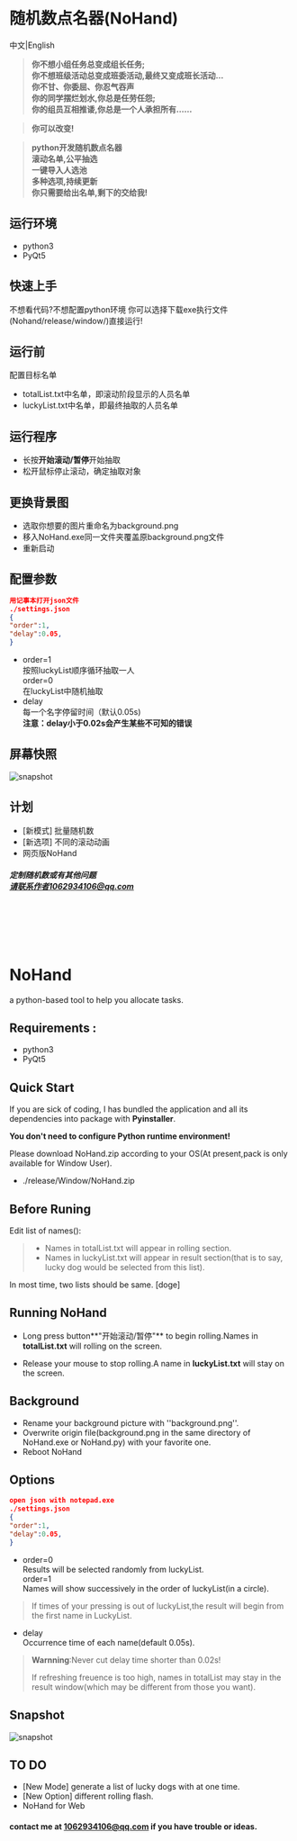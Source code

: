 # 随机数点名器(NoHand)
<a id='jump1'>中文</a>|<a id='jump2'>English</a>

<span id="jump1"> </span>

>**你不想小组任务总变成组长任务;  
你不想班级活动总变成班委活动,最终又变成班长活动…  
你不甘、你委屈、你忍气吞声  
你的同学摆烂划水,你总是任劳任怨;  
你的组员互相推诿,你总是一个人承担所有……**    

>**你可以改变!**  

>**python开发随机数点名器  
滚动名单,公平抽选  
一键导入人选池  
多种选项,持续更新  
你只需要给出名单,剩下的交给我!**  

## 运行环境
- python3
- PyQt5
## 快速上手
不想看代码?不想配置python环境
你可以选择下载exe执行文件(Nohand/release/window/)直接运行!

## 运行前
配置目标名单  
- totalList.txt中名单，即滚动阶段显示的人员名单
- luckyList.txt中名单，即最终抽取的人员名单

## 运行程序  
- 长按**开始滚动/暂停**开始抽取
- 松开鼠标停止滚动，确定抽取对象

## 更换背景图
- 选取你想要的图片重命名为background.png  
- 移入NoHand.exe同一文件夹覆盖原background.png文件
- 重新启动

## 配置参数

```json
用记事本打开json文件
./settings.json  
{
"order":1,
"delay":0.05,
}
```
- order=1   
按照luckyList顺序循环抽取一人  
order=0  
在luckyList中随机抽取
- delay  
每一个名字停留时间（默认0.05s)  
**注意：delay小于0.02s会产生某些不可知的错误**

## 屏幕快照
![snapshot](snapshot.jpg)




## 计划
- [新模式] 批量随机数
- [新选项] 不同的滚动动画
- 网页版NoHand

##### 定制随机数或有其他问题<br>请联系作者1062934106@qq.com

<br>
<br>
<br>
<br>
<span id="jump2"> </span>

# NoHand

a python-based tool to help you allocate tasks.

## Requirements :
- python3
- PyQt5
## Quick Start

If you are sick of coding, I has bundled the application and all its dependencies into package with **Pyinstaller**.

**You don't need to configure Python runtime environment!**

Please download NoHand.zip according to your OS(At present,pack is only available for Window User).

- ./release/Window/NoHand.zip

## Before Runing

Edit list of names():

>- Names in totalList.txt will appear in rolling section.
>- Names in luckyList.txt will appear in result section(that is to say, lucky dog would be selected from this list).

In most time, two lists should be same.	 [doge]

## Running NoHand

- Long press button**"开始滚动/暂停"** to begin rolling.Names in **totalList.txt** will rolling on the screen.

- Release your mouse to stop rolling.A name in **luckyList.txt** will stay on the screen.

## Background

- Rename your background picture with ''background.png''.
- Overwrite origin file(background.png in the same directory of NoHand.exe or NoHand.py) with your favorite one.
- Reboot NoHand

## Options

```json
open json with notepad.exe
./settings.json  
{
"order":1,
"delay":0.05,
}
```
- order=0  
Results will be selected randomly from luckyList.<br>
order=1   
Names will show successively in the order of luckyList(in a circle).

>If times of your pressing is out of luckyList,the result will begin from the first name in LuckyList.


- delay  
    Occurrence time of each name(default 0.05s).
>**Warnning**:Never cut delay time shorter than 0.02s!
>
>If refreshing freuence is too high, names in totalList may stay in the result window(which may be different from those you want).

## Snapshot
![snapshot](snapshot.jpg)

## TO DO
- [New Mode] generate a list of lucky dogs with at one time.
- [New Option] different rolling flash.
- NoHand for Web

#### contact me at 1062934106@qq.com if you have trouble or ideas.